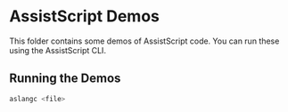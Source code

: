 # AssistScript Demos

This folder contains some demos of AssistScript code.
You can run these using the AssistScript CLI.

## Running the Demos

```bash
aslangc <file>
```
